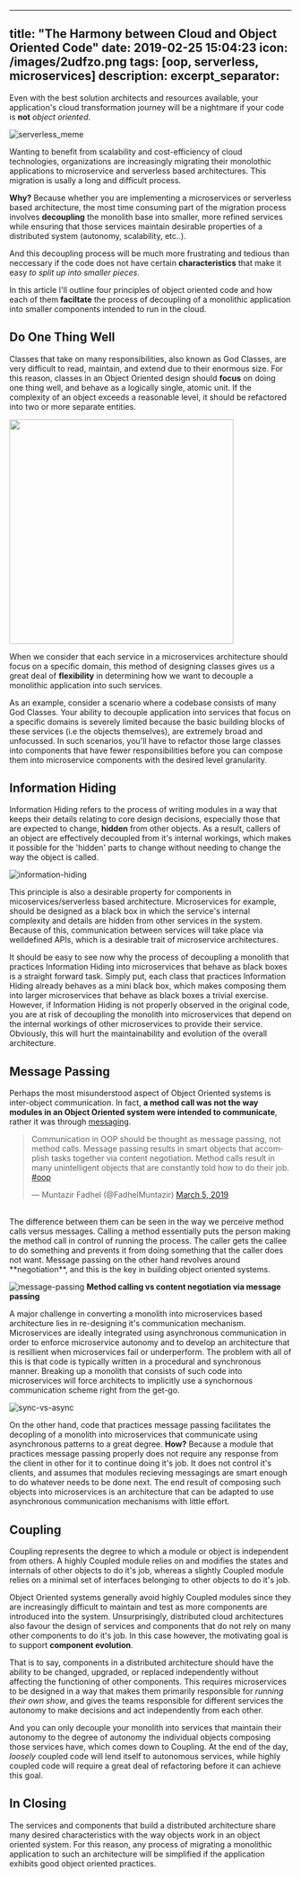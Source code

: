 
---
title:  "The Harmony between Cloud and Object Oriented Code"
date:   2019-02-25 15:04:23
icon: /images/2udfzo.png
tags: [oop, serverless, microservices]
description: 
excerpt_separator: 
---
Even with the best solution architects and resources available, your application's cloud transformation journey will be a nightmare if your code is **not** *object oriented*.
<!--more-->

![serverless_meme](/images/2udfzo.jpg)

Wanting to benefit from scalability and cost-efficiency of cloud technologies, organizations are increasingly migrating their monolothic applications to microservice and serverless based architectures. This migration is usally a long and difficult process.

**Why?** Because whether you are implementing a microservices or serverless based architecture, the most time consuming part of the migration process involves **decoupling** the monolith base into smaller, more refined services while ensuring that those services maintain desirable properties of a distributed system (autonomy, scalability, etc..).

And this decoupling process will be much more frustrating and tedious than neccessary if the code does not have certain **characteristics** that make it easy *to split up into smaller pieces*. 

In this article I'll outline four principles of object oriented code and how each of them **faciltate** the process of decoupling of a monolithic application into smaller components intended to run in the cloud.

## Do One Thing Well

Classes that take on many responsibilities, also known as God Classes, are very difficult to read, maintain, and extend due to their enormous size. For this reason, classes in an Object Oriented design should **focus** on doing one thing well, and behave as a logically single, atomic unit. If the complexity of an object exceeds a reasonable level, it should be refactored into two or more separate entities.

<img src="/images/srp.jpg" style="width:400px;"/>

When we consider that each service in a microservices architecture should focus on a specific domain, this method of designing classes gives us a great deal of **flexibility** in determining how we want to decouple a monolithic application into such services. 


As an example, consider a scenario where a codebase consists of many God Classes. Your ability to decouple application into services that focus on a specific domains is severely limited because the basic building blocks of these services (i.e the objects themselves), are extremely broad and unfocussed. In such scenarios, you'll have to refactor those large classes into components that have fewer responsibilities before you can compose them into microservice components with the desired level granularity.

## Information Hiding

Information Hiding refers to the process of writing modules in a way that keeps their details relating to core design decisions, especially those that are expected to change, **hidden** from other objects. As a result, callers of an object are effectively decoupled from it's internal workings, which makes it possible for the 'hidden' parts to change without needing to change the way the object is called.

![information-hiding](/images/Information-hiding.png)

This principle is also a desirable property for components in micoservices/serverless based architecture. Microservices for example, should be designed as a black box in which the service's internal complexity and details are hidden from other services in the system. Because of this, communication between services will take place via welldefined APIs, which is a desirable trait of microservice architectures.


It should be easy to see now why the process of decoupling a monolith that practices Information Hiding into microservices that behave as black boxes is a straight forward task. Simply put, each class that practices Information Hiding already behaves as a mini black box, which makes composing them into larger microservices that behave as black boxes a trivial exercise. However, if Information Hiding is not properly observed in the original code, you are at risk of decoupling the monolith into microservices that depend on the internal workings of other microservices to provide their service. Obviously, this will hurt the maintainability and evolution of the overall architecture.

## Message Passing

Perhaps the most misunderstood aspect of Object Oriented systems is inter-object communication. In fact, **a method call was not the way modules in an Object Oriented system were intended to communicate**, rather it was through [messaging](http://mfadhel.com/lost-oop/#inter-object-communication).
<br/>
<blockquote class="twitter-tweet tw-align-center"><p lang="en" dir="ltr">Communication in OOP should be thought as message passing, not method calls. Message passing results in smart objects that accomplish tasks together via content negotiation. Method calls result in many unintelligent objects that are constantly told how to do their job. <a href="https://twitter.com/hashtag/oop?src=hash&amp;ref_src=twsrc%5Etfw">#oop</a></p>&mdash; Muntazir Fadhel (@FadhelMuntazir) <a href="https://twitter.com/FadhelMuntazir/status/1103057880520052736?ref_src=twsrc%5Etfw">March 5, 2019</a></blockquote> <script async src="https://platform.twitter.com/widgets.js" charset="utf-8"></script>
<br/>
The difference between them can be seen in the way we perceive method calls versus messages. Calling a method essentially puts the person making the method call in control of running the process. The caller gets the callee to do something and prevents it from doing something that the caller does not want. Message passing on the other hand revolves around **negotiation**, and this is the key in building object oriented systems.


![message-passing](/images/sciencev2.svg)
**Method calling vs content negotiation via message passing**


A major challenge in converting a monolith into microservices based architecture lies in re-designing it's communication mechanism. Microservices are ideally integrated using asynchronous communication in order to enforce microservice autonomy and to develop an architecture that is resillient when microservices fail or underperform. The problem with all of this is that code is typically written in a procedural and synchronous manner. Breaking up a monolith that consists of such code into microservices will force architects to implicitly use a synchornous communication scheme right from the get-go.


![sync-vs-async](/images/sync_vs_async.PNG)


On the other hand, code that practices message passing facilitates the decopling of a monolith into microservices that communicate using asynchronous patterns to a great degree. **How?** Because a module that practices message passing properly does not require any response from the client in other for it to continue doing it's job. It does not control it's clients, and assumes that modules recieving messagings are smart enough to do whatever needs to be done next. The end result of composing such objects into microservices is an architecture that can be adapted to use asynchronous communication mechanisms with little effort. 

## Coupling

Coupling represents the degree to which a module or object is independent from others. A highly Coupled module relies on and modifies the states and internals of other objects to do it's job, whereas a slightly Coupled module relies on a minimal set of interfaces belonging to other objects to do it's job. 

Object Oriented systems generally avoid highly Coupled modules since they are increasingly difficult to maintain and test as more components are introduced into the system. Unsurprisingly, distributed cloud architectures also favour the design of services and components that do not rely on many other components to do it's job. In this case however, the motivating goal is to support **component evolution**.

That is to say, components in a distributed architecture should have the ability to be changed, upgraded, or replaced independently without affecting the functioning of other components. This requires microservices to be designed in a way that makes them primarily responsible for *running their own show*, and gives the teams responsible for different services the autonomy to make decisions and act independently from each other.

And you can only decouple your monolith into services that maintain their autonomy to the degree of autonomy the individual objects composing those services have, which comes down to Coupling. At the end of the day, *loosely* coupled code will lend itself to autonomous services, while highly coupled code will require a great deal of refactoring before it can achieve this goal.

## In Closing
The services and components that build a distributed architecture share many desired characteristics with the way objects work in an object oriented system. For this reason, any process of migrating a monolithic application to such an architecture will be simplified if the application exhibits good object oriented practices.





































